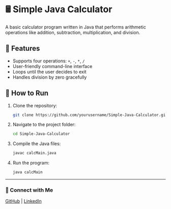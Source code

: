 # 🖩 Simple Java Calculator

A basic calculator program written in Java that performs arithmetic operations like addition, subtraction, multiplication, and division.

## 📌 Features
- Supports four operations: `+`, `-`, `*`, `/`
- User-friendly command-line interface
- Loops until the user decides to exit
- Handles division by zero gracefully

## 🚀 How to Run
1. Clone the repository:
   ```sh
   git clone https://github.com/yourusername/Simple-Java-Calculator.git
   ```
2. Navigate to the project folder:
   ```sh
   cd Simple-Java-Calculator
   ```
3. Compile the Java files:
   ```sh
   javac calcMain.java
   ```
4. Run the program:
   ```sh
   java calcMain
   ```
---

### 🔗 Connect with Me
[GitHub](https://github.com/deepak-vdk) | [LinkedIn](https://www.linkedin.com/in/deepakkumar0504/)  

